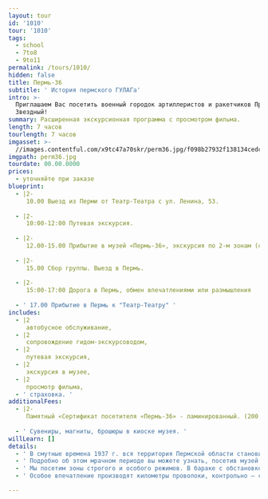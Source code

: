 ```yaml
---
layout: tour
id: '1010'
tour: '1010'
tags:
  - school
  - 7to8
  - 9to11
permalink: /tours/1010/
hidden: false
title: Пермь-36
subtitle: ' История пермского ГУЛАГа'
intro: >-
  Приглашаем Вас посетить военный городок артиллеристов и ракетчиков Прикамья –
  Звездный!
summary: Расширенная экскурсионная программа с просмотром фильма.
length: 7 часов
tourlength: 7 часов
imgasset: >-
  //images.contentful.com/x9tc47a70skr/perm36.jpg/f098b27932f138134cedcc9a9bc9da3a/perm36.jpg
imgpath: perm36.jpg
tourdate: 00.00.0000
prices:
  - уточняйте при заказе
blueprint:
  - |2-
     10.00 Выезд из Перми от Театр-Театра с ул. Ленина, 53. 
     
  - |2-
     10:00-12:00 Путевая экскурсия. 
     
  - |2-
     12.00-15.00 Прибытие в музей «Пермь-36», экскурсия по 2-м зонам (строгого и особого режима) с работниками музея, просмотр фильма. 
     
  - |2-
     15.00 Сбор группы. Выезд в Пермь. 
     
  - |2-
     15:00-17:00 Дорога в Пермь, обмен впечатлениями или размышления 
     
  - ' 17.00 Прибытие в Пермь к "Театр-Театру" '
includes:
  - |2
     автобусное обслуживание, 
  - |2
     сопровождение гидом-экскурсоводом, 
  - |2
     путевая экскурсия, 
  - |2
     экскурсия в музее, 
  - |2
     просмотр фильма, 
  - ' страховка. '
additionalFees:
  - |2-
     Памятный «Сертификат посетителя «Пермь-36» - ламинированный. (200 руб . – 1 человек). 
     
  - ' Сувениры, магниты, брошюры в киоске музея. '
willLearn: []
details:
  - ' В смутные времена 1937 г. вся территория Пермской области становится фактически учреждением ГУЛАГа. «Край волчих стай» - так называли заключенные Прикаье. И на это были основания – побеги из лесных лагерей были практически невозможны. У огромной части пермской интеллигенции – от инженеров до балерин и преподавателей - в биографии вы увидите - «был осужден», «отбывал наказание»… '
  - ' Подробно об этом мрачном периоде вы можете узнать, посетив музей «Пермь – 36», на этой территории в 1970-1980 –х гг. располагался лагерь для политзаключенных. '
  - ' Мы посетим зоны строгого и особого режимов. В бараке с обстановкой тех лет рассмотри экспозицию, повествующую о судьбах узников лагеря. Также увидим шизо – штрафной изолятор, куда помещали самых «непослушных» заключенных. '
  - ' Особое впечатление производят километры проволоки, контрольно – следовая полоса и другие степени защиты, включая электрический ток. И, пожалуй, самое приятное ощущение – после завершения экскурсии выйти из музея «на свободу». '

---
```


